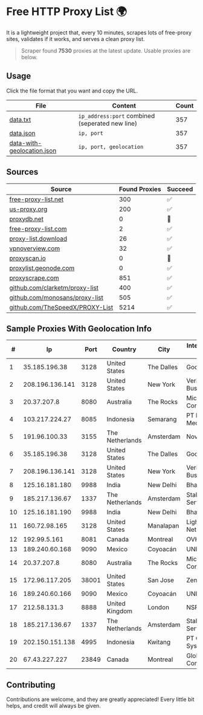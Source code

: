 
# Free HTTP Proxy List 🌍

It is a lightweight project that, every 10 minutes, scrapes lots of free-proxy sites, validates if it works, and serves a clean proxy list.


> Scraper found **7530** proxies at the latest update. Usable proxies are below.

## Usage

Click the file format that you want and copy the URL.


|File|Content|Count|
|----|-------|-----|
|[data.txt](https://raw.githubusercontent.com/themiralay/Proxy-List-World/master/data.txt)|`ip_address:port` combined (seperated new line)|357|
|[data.json](https://raw.githubusercontent.com/themiralay/Proxy-List-World/master/data.json)|`ip, port`|357|
|[data-with-geolocation.json](https://raw.githubusercontent.com/themiralay/Proxy-List-World/master/data-with-geolocation.json)|`ip, port, geolocation`|357|

## Sources

|Source|Found Proxies|Succeed|
|------|-------------|-------|
|[free-proxy-list.net](https://free-proxy-list.net)|300|✅|
|[us-proxy.org](https://www.us-proxy.org)|200|✅|
|[proxydb.net](http://proxydb.net)|0|🚫|
|[free-proxy-list.com](https://free-proxy-list.com/?page=&port=&type%5B%5D=http&type%5B%5D=https&up_time=0&search=Search)|2|✅|
|[proxy-list.download](https://www.proxy-list.download/HTTP)|26|✅|
|[vpnoverview.com](https://vpnoverview.com/privacy/anonymous-browsing/free-proxy-servers)|32|✅|
|[proxyscan.io](https://www.proxyscan.io)|0|🚫|
|[proxylist.geonode.com](https://proxylist.geonode.com/api/proxy-list?limit=300&page=1&sort_by=lastChecked&sort_type=desc&protocols=http,https)|0|✅|
|[proxyscrape.com](https://api.proxyscrape.com/v2/?request=displayproxies&protocol=http&timeout=10000&country=all&ssl=all&anonymity=all)|851|✅|
|[github.com/clarketm/proxy-list](https://raw.githubusercontent.com/clarketm/proxy-list/master/proxy-list-raw.txt)|400|✅|
|[github.com/monosans/proxy-list](https://raw.githubusercontent.com/monosans/proxy-list/main/proxies/http.txt)|505|✅|
|[github.com/TheSpeedX/PROXY-List](https://raw.githubusercontent.com/TheSpeedX/PROXY-List/master/http.txt)|5214|✅|


## Sample Proxies With Geolocation Info

|#|Ip|Port|Country|City|Internet Service Provider|
|-|--|----|-------|----|-------------------------|
|1|35.185.196.38|3128|United States|The Dalles|Google LLC|
|2|208.196.136.141|3128|United States|New York|Verizon Business|
|3|20.37.207.8|8080|Australia|The Rocks|Microsoft Corporation|
|4|103.217.224.27|8085|Indonesia|Semarang|PT Nesta Indo Media|
|5|191.96.100.33|3155|The Netherlands|Amsterdam|NovoServe B.V.|
|6|35.185.196.38|3128|United States|The Dalles|Google LLC|
|7|208.196.136.141|3128|United States|New York|Verizon Business|
|8|125.16.181.180|9988|India|New Delhi|Bharti Airtel|
|9|185.217.136.67|1337|The Netherlands|Amsterdam|Stallion Network Services Limited|
|10|125.16.181.190|9988|India|New Delhi|Bharti Airtel|
|11|160.72.98.165|3128|United States|Manalapan|Lightower Fiber Networks I|
|12|192.99.5.161|8081|Canada|Montreal|OVH SAS|
|13|189.240.60.168|9090|Mexico|Coyoacán|UNINET|
|14|20.37.207.8|8080|Australia|The Rocks|Microsoft Corporation|
|15|172.96.117.205|38001|United States|San Jose|Zenlayer Inc|
|16|189.240.60.166|9090|Mexico|Coyoacán|UNINET|
|17|212.58.131.3|8888|United Kingdom|London|NSFOCUS, Inc.|
|18|185.217.136.67|1337|The Netherlands|Amsterdam|Stallion Network Services Limited|
|19|202.150.151.138|4995|Indonesia|Kwitang|PT Comtronics Systems|
|20|67.43.227.227|23849|Canada|Montreal|GloboTech Communications|



## Contributing

Contributions are welcome, and they are greatly appreciated! Every
little bit helps, and credit will always be given.

